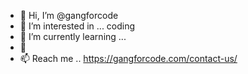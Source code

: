 - 👋 Hi, I’m @gangforcode
- 👀 I’m interested in ... coding
- 🌱 I’m currently learning ...
- 💞️ 
- 📫 Reach me .. https://gangforcode.com/contact-us/

<!---
gangforcode/gangforcode is a ✨ special ✨ repository because its `README.md` (this file) appears on your GitHub profile.
You can click the Preview link to take a look at your changes.
--->
